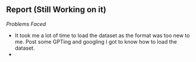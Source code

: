 ## Report (Still Working on it)

_Problems Faced_
- It took me a lot of time to load the dataset as the format was too new to me. Post some GPTing and googling I got to know how to load the dataset.
- 

